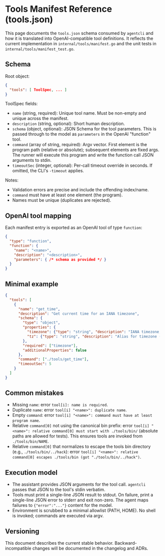 # Tools Manifest Reference (tools.json)

This page documents the `tools.json` schema consumed by `agentcli` and how it is translated into OpenAI-compatible tool definitions. It reflects the current implementation in `internal/tools/manifest.go` and the unit tests in `internal/tools/manifest_test.go`.

## Schema

Root object:
```json
{
  "tools": [ ToolSpec, ... ]
}
```

ToolSpec fields:
- `name` (string, required): Unique tool name. Must be non-empty and unique across the manifest.
- `description` (string, optional): Short human description.
- `schema` (object, optional): JSON Schema for the tool parameters. This is passed through to the model as `parameters` in the OpenAI "function" tool.
- `command` (array of string, required): Argv vector. First element is the program path (relative or absolute); subsequent elements are fixed args. The runner will execute this program and write the function call JSON arguments to stdin.
- `timeoutSec` (integer, optional): Per-call timeout override in seconds. If omitted, the CLI's `-timeout` applies.

Notes:
- Validation errors are precise and include the offending index/name.
- `command` must have at least one element (the program).
- Names must be unique (duplicates are rejected).

## OpenAI tool mapping
Each manifest entry is exported as an OpenAI tool of type `function`:
```json
{
  "type": "function",
  "function": {
    "name": "<name>",
    "description": "<description>",
    "parameters": { /* schema as provided */ }
  }
}
```

## Minimal example
```json
{
  "tools": [
    {
      "name": "get_time",
      "description": "Get current time for an IANA timezone",
      "schema": {
        "type": "object",
        "properties": {
          "timezone": {"type": "string", "description": "IANA timezone, e.g. Europe/Helsinki"},
          "tz": {"type": "string", "description": "Alias for timezone (deprecated)"}
        },
        "required": ["timezone"],
        "additionalProperties": false
      },
      "command": ["./tools/get_time"],
      "timeoutSec": 5
    }
  ]
}
```

## Common mistakes
- Missing `name`: error `tool[i]: name is required`.
- Duplicate `name`: error `tool[i] "<name>": duplicate name`.
- Empty `command`: error `tool[i] "<name>": command must have at least program name`.
- Relative `command[0]` not using the canonical bin prefix: error `tool[i] "<name>": relative command[0] must start with ./tools/bin/` (absolute paths are allowed for tests). This ensures tools are invoked from `./tools/bin/NAME`.
- Relative `command[0]` that normalizes to escape the tools bin directory (e.g., `./tools/bin/../hack`): error `tool[i] "<name>": relative command[0] escapes ./tools/bin (got "./tools/bin/../hack")`.

## Execution model
- The assistant provides JSON arguments for the tool call. `agentcli` passes that JSON to the tool's stdin verbatim.
- Tools must print a single-line JSON result to stdout. On failure, print a single-line JSON error to stderr and exit non-zero. The agent maps failures to `{"error":"..."}` content for the model.
- Environment is scrubbed to a minimal allowlist (PATH, HOME). No shell is invoked; commands are executed via argv.

## Versioning
This document describes the current stable behavior. Backward-incompatible changes will be documented in the changelog and ADRs.
